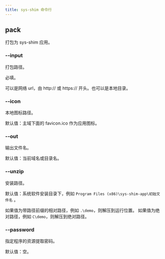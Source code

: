 ```yaml
---
title: sys-shim 命令行
---
```


## pack

打包为 sys-shim 应用。


### --input
打包路径。

必填。

可以是网络 url，由 http:// 或 https:// 开头。也可以是本地目录。

### --icon
本地图标路径。

默认值：主域下面的 favicon.ico 作为应用图标。

### --out
输出文件名。

默认值：当前域名或目录名。

### --unzip
安装路径。

默认值：系统软件安装目录下，例如 `Program Files (x86)\sys-shim-app\初始文件名` 。

如果值为带路径前缀的相对路径，例如 `.\demo`，则解压到运行位置。
如果值为绝对路径，例如 `C\demo`，则解压到绝对路径。

### --password
指定程序的资源提取密码。

默认值：空。

